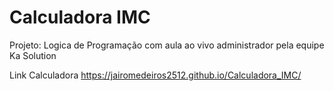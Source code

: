 # Calculadora IMC
Projeto: Logica de Programação com aula ao vivo administrador pela equipe Ka Solution

Link Calculadora
https://jairomedeiros2512.github.io/Calculadora_IMC/
